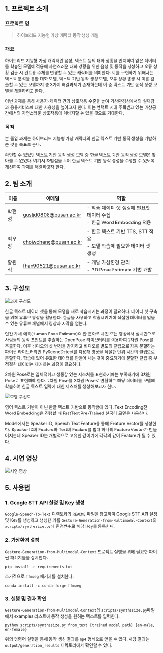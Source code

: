 ## 1. 프로젝트 소개

### 프로젝트 명

> 하이브리드 지능형 가상 캐릭터 동작 생성 개발

### 개요

하이브리드 지능형 가상 캐릭터란 음성, 텍스트 등의 대화 상황을 인지하여 얻은 데이터를 학습된 모델에 적용해 자연스러운 대화 상황을 위한 음성 및 동작을 생성하고 오류 상황 검출 시 컨트롤 주체를 변경할 수 있는 캐릭터를 의미한다. 이를 구현하기 위해서는 텍스트 분석을 통한 대화 모델, 텍스트 기반 동작 생성 모델, 오류 상황 발생 시 이를 검출할 수 있는 모델까지 총 3가지 해결과제가 존재하는데 이 중 텍스트 기반 동작 생성 모델을 해결하려고 한다.

이번 과제를 통해 사용자-캐릭터 간의 상호작용 수준을 높여 가상환경상에서의 실재감과 응용서비스에 대한 사용성을 높이고자 한다. 이는 언택트 시대 주목받고 있는 가상공간에서의 자연스러운 상호작용에 이바지할 수 있을 것으로 기대한다.

### 목적

본 졸업 과제는 하이브리드 지능형 가상 캐릭터의 한글 텍스트 기반 동작 생성을 개발하는 것을 목표로 둔다.

확인할 수 있었던 텍스트 기반 동작 생성 모델 중 한글 텍스트 기반 동작 생성 모델은 찾아볼 수 없었다. 여기서 차별점을 두어 한글 텍스트 기반 동작 생성을 수행할 수 있도록 개선하여 과제를 해결하고자 한다.

## 2. 팀 소개

| 이름   | 이메일                 | 역할                                                                     |
| ------ | ---------------------- | ------------------------------------------------------------------------ |
| 박현성 | gustjd0808@pusan.ac.kr | - 학습 데이터 셋 생성에 필요한 데이터 수집<br>- 한글 Word Embedding 적용 |
| 최우창 | choiwchang@pusan.ac.kr | - 한글 텍스트 기반 TTS, STT 적용<br>- 모델 학습에 필요한 데이터 셋 생성  |
| 황원식 | fhan90521@pusan.ac.kr  | - 개발 가상환경 관리<br>- 3D Pose Estimate 기법 개발                     |

## 3. 구성도

![과제 구성도](https://user-images.githubusercontent.com/78212016/194705598-b2a33c25-5ff3-4467-b56a-17b2628795ac.png)

한글 텍스트 데이터 셋을 통해 모델을 새로 학습시키는 과정이 필요하다. 데이터 셋 구축을 위해 유튜브 영상을 활용한다. 한글을 사용하고 학습시키기에 적절한 데이터를 얻을 수 있는 유튜브 채널에서 영상과 자막을 얻는다.

인간 자세 예측(Human Pose Estimate)의 한 분야로 사진 또는 영상에서 실시간으로 사람들의 동작 포인트를 추출하는 OpenPose 라이브러리를 이용하여 2차원 Pose를 추출한다. 이후 비디오의 샷 변경을 감지하고 비디오를 별도의 클립으로 자동 분할하는 파이썬 라이브러리인 PySceneDetect를 이용해 영상을 적절한 단위 시간의 클립으로 분할한다. 학습에 있어 유효한 데이터를 만들어 내는 것이 중요하기에 분할한 클립 중 부적절한 데이터는 제거하는 과정이 필요하다.

2차원 Pose로는 입체적이고 생동감 있는 제스처를 표현하기에는 부족하기에 3차원 Pose로 표현해야 한다. 2차원 Pose를 3차원 Pose로 변환하고 해당 데이터를 모델에 학습하여 한글 텍스트 입력에 대한 제스처를 생성해보고자 한다.

![모델 구성도](https://user-images.githubusercontent.com/78212016/194705735-86af53e2-4f96-4301-9c28-e2ea7a658bc9.png)

영어 텍스트 기반이 아닌 한글 텍스트 기반으로 동작함에 있다. Text Encoding전 Word Embedding을 진행할 때 FastText Pre-Trained 한국어 모델을 사용한다.

Model에서는 Speaker ID, Speech Text Feature를 통해 Feature Vector를 생성한다. Speaker ID의 Feature와 Text의 Feature를 합쳐 하나의 Feature Vector가 만들어지는데 Speaker ID는 개별적으로 고유한 값이기에 각각의 값이 Feature가 될 수 있다.

## 4. 시연 영상

![시연 영상](https://user-images.githubusercontent.com/78212016/194741191-80ea634e-b6d0-49e3-8bd7-3ea44428e0fb.gif)

## 5. 사용법

### 1. Google STT API 설정 및 Key 생성

`Google-Speech-To-Text` 디렉토리의 `README` 파일을 참고하여 Google STT API 설정 및 Key를 생성하고 생성한 키를 `Gesture-Generation-from-Multimodal-Context`의 `scripts/synthesize.py`에 환경변수로 해당 Key를 등록한다.

### 2. 가상환경 설정

`Gesture-Generation-from-Multimodal-Context` 프로젝트 실행을 위해 필요한 파이썬 패키지들을 설치한다.

```shell
pip install -r requirements.txt
```

추가적으로 `ffmpeg` 패키지를 설치한다.

```shell
conda install -c conda-forge ffmpeg
```

### 3. 실행 및 결과 확인

`Gesture-Generation-from-Multimodal-Context`의 `scripts/synthesize.py`파일에서 examples 리스트에 동작 생성을 원하는 텍스트를 입력한다.

```
python scripts/synthesize.py from_text [trained model path] {en-male, en-female}
```

위의 명령어 실행을 통해 동작 생성 결과를 `mp4` 형식으로 얻을 수 있다. 해당 결과는 `output/generation_results` 디렉토리에서 확인할 수 있다.
